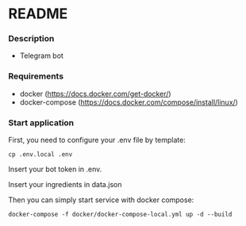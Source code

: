 # README #

### Description ###

* Telegram bot 

### Requirements ###

* docker (https://docs.docker.com/get-docker/)
* docker-compose (https://docs.docker.com/compose/install/linux/)


### Start application ###

First, you need to configure your .env file by template:

    cp .env.local .env

Insert your bot token in .env.

Insert your ingredients in data.json

Then you can simply start service with docker compose:

    docker-compose -f docker/docker-compose-local.yml up -d --build